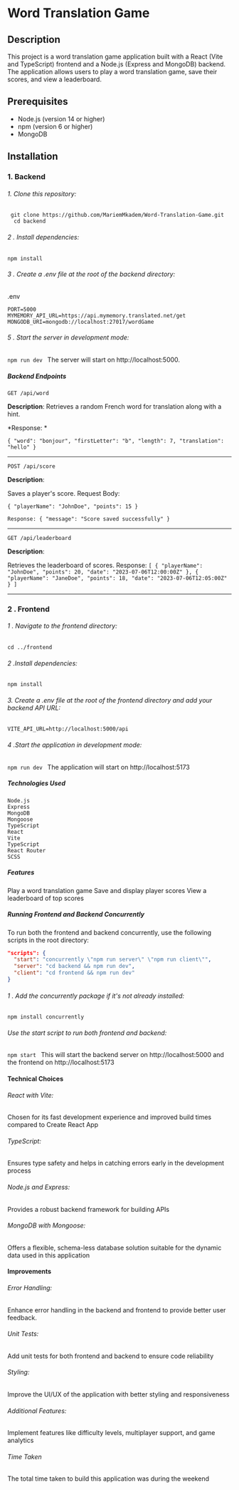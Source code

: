 # Word Translation Game

## Description

This project is a word translation game application built with a React (Vite and TypeScript) frontend and a Node.js (Express and MongoDB) backend. The application allows users to play a word translation game, save their scores, and view a leaderboard.

## Prerequisites

- Node.js (version 14 or higher)
- npm (version 6 or higher)
- MongoDB

## Installation

### 1. Backend

###### 1. Clone this repository:

  

     git clone https://github.com/MariemMkadem/Word-Translation-Game.git
      cd backend
###### 2 . Install dependencies:

`npm install`

###### 3 . Create a .env file at the root of the backend directory:

.env


    PORT=5000
    MYMEMORY_API_URL=https://api.mymemory.translated.net/get
    MONGODB_URI=mongodb://localhost:27017/wordGame
###### 5 . Start the server in development mode:


`npm run dev
`
The server will start on http://localhost:5000.


##### Backend Endpoints
`GET /api/word
`

**Description**:
Retrieves a random French word for translation along with a hint.

*Response:
*

`{
  "word": "bonjour",
  "firstLetter": "b",
  "length": 7,
  "translation": "hello"
}`


------------


`POST /api/score
`

**Description**: 

Saves a player's score.
Request Body: 

``{
  "playerName": "JohnDoe",
  "points": 15
}``

`Response:
{
  "message": "Score saved successfully"
}`

------------


`GET /api/leaderboard
`

**Description**: 

Retrieves the leaderboard of scores.
Response:
`[
  {
    "playerName": "JohnDoe",
    "points": 20,
    "date": "2023-07-06T12:00:00Z"
  },
  {
    "playerName": "JaneDoe",
    "points": 18,
    "date": "2023-07-06T12:05:00Z"
  }
]`


------------


### 2 . Frontend
###### 1 . Navigate to the frontend directory:

`cd ../frontend
`

###### 2 .Install dependencies:

`npm install
`
###### 3. Create a .env file at the root of the frontend directory and add your backend API URL:

`VITE_API_URL=http://localhost:5000/api
`
###### 4 .Start the application in development mode:

`npm run dev
`
The application will start on http://localhost:5173

##### Technologies Used


    Node.js
    Express
    MongoDB
    Mongoose
    TypeScript
    React
    Vite
    TypeScript
    React Router
    SCSS

##### Features
Play a word translation game
Save and display player scores
View a leaderboard of top scores


##### Running Frontend and Backend Concurrently
To run both the frontend and backend concurrently, use the following scripts in the root directory:
```json
"scripts": {
  "start": "concurrently \"npm run server\" \"npm run client\"",
  "server": "cd backend && npm run dev",
  "client": "cd frontend && npm run dev"
}
```

###### 1 . Add the concurrently package if it's not already installed:


`npm install concurrently
`
###### Use the start script to run both frontend and backend:


`npm start
`
This will start the backend server on http://localhost:5000 and the frontend on http://localhost:5173


#### Technical Choices
###### React with Vite:
Chosen for its fast development experience and improved build times compared to Create React App

###### TypeScript:
Ensures type safety and helps in catching errors early in the development process

###### Node.js and Express: 
Provides a robust backend framework for building APIs

###### MongoDB with Mongoose: 
Offers a flexible, schema-less database solution suitable for the dynamic data used in this application

#### Improvements
###### Error Handling: 
Enhance error handling in the backend and frontend to provide better user feedback.
###### Unit Tests:
Add unit tests for both frontend and backend to ensure code reliability

###### Styling:

Improve the UI/UX of the application with better styling and responsiveness
###### Additional Features: 

Implement features like difficulty levels, multiplayer support, and game analytics

###### Time Taken
The total time taken to build this application was during the weekend


